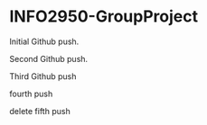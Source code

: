# INFO2950-GroupProject

Initial Github push.

Second Github push.

Third Github push

fourth push

delete fifth push
